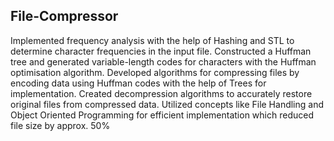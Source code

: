 ## File-Compressor
 Implemented frequency analysis with the help of Hashing and STL to determine character frequencies in the input file.
 Constructed a Huffman tree and generated variable-length codes for characters with the Huffman optimisation algorithm.
 Developed algorithms for compressing files by encoding data using Huffman codes with the help of Trees for implementation.
 Created decompression algorithms to accurately restore original files from compressed data.
 Utilized concepts like File Handling and Object Oriented Programming for efficient implementation which reduced file size
 by approx. 50%
